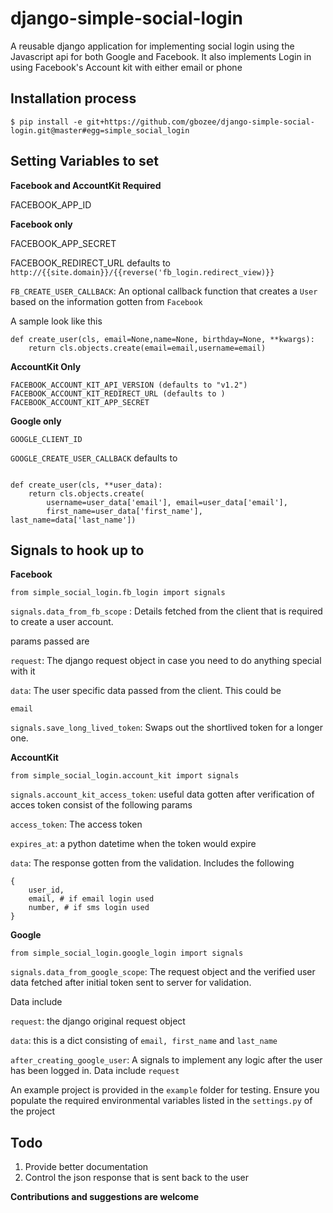 # django-simple-social-login
A reusable django application for implementing social login using the Javascript api for both Google and Facebook. It also implements Login in using Facebook's Account kit with either email or phone


## Installation process

```
$ pip install -e git+https://github.com/gbozee/django-simple-social-login.git@master#egg=simple_social_login
```


## Setting Variables to set

**Facebook and AccountKit Required**

FACEBOOK_APP_ID

**Facebook only**

FACEBOOK_APP_SECRET

FACEBOOK_REDIRECT_URL defaults to `http://{{site.domain}}/{{reverse('fb_login.redirect_view)}}`

`FB_CREATE_USER_CALLBACK`: An optional callback function that creates a `User` based on the information gotten from `Facebook`

A sample look like this
```
def create_user(cls, email=None,name=None, birthday=None, **kwargs):
    return cls.objects.create(email=email,username=email)
```
**AccountKit Only**
```
FACEBOOK_ACCOUNT_KIT_API_VERSION (defaults to "v1.2")
FACEBOOK_ACCOUNT_KIT_REDIRECT_URL (defaults to )
FACEBOOK_ACCOUNT_KIT_APP_SECRET
```
**Google only**

`GOOGLE_CLIENT_ID`

`GOOGLE_CREATE_USER_CALLBACK` defaults to 
```

def create_user(cls, **user_data):
    return cls.objects.create(
        username=user_data['email'], email=user_data['email'],
        first_name=user_data['first_name'], last_name=data['last_name'])

```

## Signals to hook up to

**Facebook**
```
from simple_social_login.fb_login import signals

```
`signals.data_from_fb_scope` : Details fetched from the client that is required to create a user account. 

params passed are 

`request`: The django request object in case you need to do anything special with it

`data`: The user specific data passed from the client. This could be 
```
email
```

`signals.save_long_lived_token`: Swaps out the shortlived token for a longer one. 

**AccountKit**
```
from simple_social_login.account_kit import signals
```
`signals.account_kit_access_token`: useful data gotten after verification of acces token consist of the following params

`access_token`: The access token 

`expires_at`: a python datetime when the token would expire

`data`: The response gotten from the validation. Includes the following

```
{
    user_id,
    email, # if email login used
    number, # if sms login used
}
```

**Google**
```
from simple_social_login.google_login import signals
```
`signals.data_from_google_scope`: The request object and the verified user data fetched after initial token sent to server for validation.

Data include

`request`: the django original request object

`data`: this is a dict consisting of `email, first_name` and `last_name`

`after_creating_google_user`: A signals to implement any logic after the user has been logged in. Data include `request`


An example project is provided in the `example` folder for testing. Ensure you populate the required environmental variables listed in the `settings.py` of the project

## Todo
1. Provide better documentation
2. Control the json response that is sent back to the user

**Contributions and suggestions are welcome**

